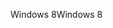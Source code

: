 <span data-ttu-id="2acbc-101">Windows 8</span><span class="sxs-lookup"><span data-stu-id="2acbc-101">Windows 8</span></span>
